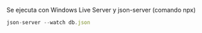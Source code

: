 Se ejecuta con Windows Live Server y json-server (comando npx)

```js
json-server --watch db.json
```

